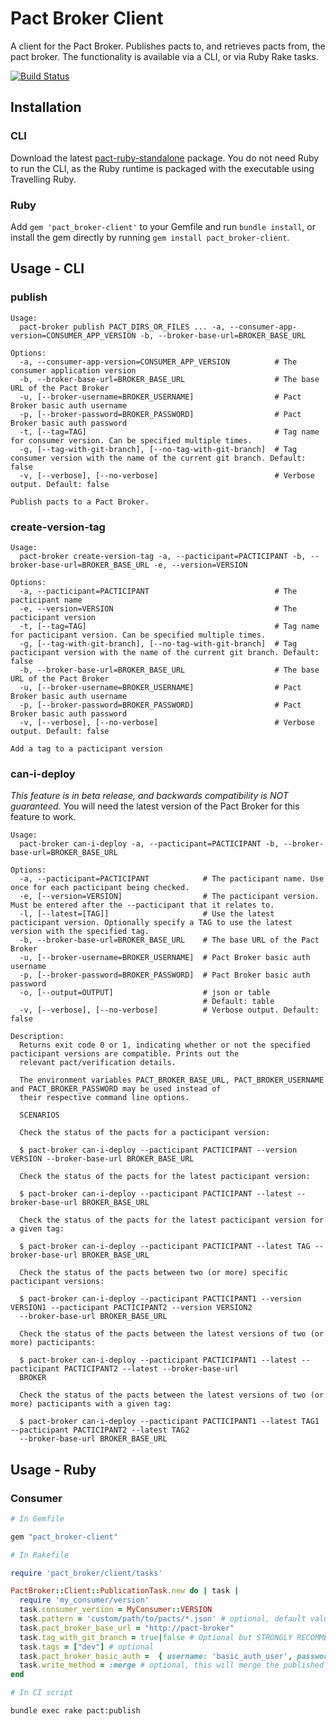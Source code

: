 # Pact Broker Client

A client for the Pact Broker. Publishes pacts to, and retrieves pacts from, the pact broker. The functionality is available via a CLI, or via Ruby Rake tasks.

[![Build Status](https://travis-ci.org/pact-foundation/pact_broker-client.svg?branch=master)](https://travis-ci.org/pact-foundation/pact_broker-client)

## Installation

### CLI

Download the latest [pact-ruby-standalone][pact-ruby-standalone] package. You do not need Ruby to run the CLI, as the Ruby runtime is packaged with the executable using Travelling Ruby.

### Ruby

Add `gem 'pact_broker-client'` to your Gemfile and run `bundle install`, or install the gem directly by running `gem install pact_broker-client`.

## Usage - CLI

### publish

```
Usage:
  pact-broker publish PACT_DIRS_OR_FILES ... -a, --consumer-app-version=CONSUMER_APP_VERSION -b, --broker-base-url=BROKER_BASE_URL

Options:
  -a, --consumer-app-version=CONSUMER_APP_VERSION          # The consumer application version
  -b, --broker-base-url=BROKER_BASE_URL                    # The base URL of the Pact Broker
  -u, [--broker-username=BROKER_USERNAME]                  # Pact Broker basic auth username
  -p, [--broker-password=BROKER_PASSWORD]                  # Pact Broker basic auth password
  -t, [--tag=TAG]                                          # Tag name for consumer version. Can be specified multiple times.
  -g, [--tag-with-git-branch], [--no-tag-with-git-branch]  # Tag consumer version with the name of the current git branch. Default: false
  -v, [--verbose], [--no-verbose]                          # Verbose output. Default: false

Publish pacts to a Pact Broker.
```

### create-version-tag

```
Usage:
  pact-broker create-version-tag -a, --pacticipant=PACTICIPANT -b, --broker-base-url=BROKER_BASE_URL -e, --version=VERSION

Options:
  -a, --pacticipant=PACTICIPANT                            # The pacticipant name
  -e, --version=VERSION                                    # The pacticipant version
  -t, [--tag=TAG]                                          # Tag name for pacticipant version. Can be specified multiple times.
  -g, [--tag-with-git-branch], [--no-tag-with-git-branch]  # Tag pacticipant version with the name of the current git branch. Default: false
  -b, --broker-base-url=BROKER_BASE_URL                    # The base URL of the Pact Broker
  -u, [--broker-username=BROKER_USERNAME]                  # Pact Broker basic auth username
  -p, [--broker-password=BROKER_PASSWORD]                  # Pact Broker basic auth password
  -v, [--verbose], [--no-verbose]                          # Verbose output. Default: false

Add a tag to a pacticipant version
```

### can-i-deploy

*This feature is in beta release, and backwards compatibility is NOT guaranteed.*
You will need the latest version of the Pact Broker for this feature to work.

```
Usage:
  pact-broker can-i-deploy -a, --pacticipant=PACTICIPANT -b, --broker-base-url=BROKER_BASE_URL

Options:
  -a, --pacticipant=PACTICIPANT            # The pacticipant name. Use once for each pacticipant being checked.
  -e, [--version=VERSION]                  # The pacticipant version. Must be entered after the --pacticipant that it relates to.
  -l, [--latest=[TAG]]                     # Use the latest pacticipant version. Optionally specify a TAG to use the latest version with the specified tag.
  -b, --broker-base-url=BROKER_BASE_URL    # The base URL of the Pact Broker
  -u, [--broker-username=BROKER_USERNAME]  # Pact Broker basic auth username
  -p, [--broker-password=BROKER_PASSWORD]  # Pact Broker basic auth password
  -o, [--output=OUTPUT]                    # json or table
                                           # Default: table
  -v, [--verbose], [--no-verbose]          # Verbose output. Default: false

Description:
  Returns exit code 0 or 1, indicating whether or not the specified pacticipant versions are compatible. Prints out the
  relevant pact/verification details.

  The environment variables PACT_BROKER_BASE_URL, PACT_BROKER_USERNAME and PACT_BROKER_PASSWORD may be used instead of
  their respective command line options.

  SCENARIOS

  Check the status of the pacts for a pacticipant version:

  $ pact-broker can-i-deploy --pacticipant PACTICIPANT --version VERSION --broker-base-url BROKER_BASE_URL

  Check the status of the pacts for the latest pacticipant version:

  $ pact-broker can-i-deploy --pacticipant PACTICIPANT --latest --broker-base-url BROKER_BASE_URL

  Check the status of the pacts for the latest pacticipant version for a given tag:

  $ pact-broker can-i-deploy --pacticipant PACTICIPANT --latest TAG --broker-base-url BROKER_BASE_URL

  Check the status of the pacts between two (or more) specific pacticipant versions:

  $ pact-broker can-i-deploy --pacticipant PACTICIPANT1 --version VERSION1 --pacticipant PACTICIPANT2 --version VERSION2
  --broker-base-url BROKER_BASE_URL

  Check the status of the pacts between the latest versions of two (or more) pacticipants:

  $ pact-broker can-i-deploy --pacticipant PACTICIPANT1 --latest --pacticipant PACTICIPANT2 --latest --broker-base-url
  BROKER

  Check the status of the pacts between the latest versions of two (or more) pacticipants with a given tag:

  $ pact-broker can-i-deploy --pacticipant PACTICIPANT1 --latest TAG1 --pacticipant PACTICIPANT2 --latest TAG2
  --broker-base-url BROKER_BASE_URL
```

## Usage - Ruby

### Consumer

```ruby
# In Gemfile

gem "pact_broker-client"
```

```ruby
# In Rakefile

require 'pact_broker/client/tasks'

PactBroker::Client::PublicationTask.new do | task |
  require 'my_consumer/version'
  task.consumer_version = MyConsumer::VERSION
  task.pattern = 'custom/path/to/pacts/*.json' # optional, default value is 'spec/pacts/*.json'
  task.pact_broker_base_url = "http://pact-broker"
  task.tag_with_git_branch = true|false # Optional but STRONGLY RECOMMENDED as it will greatly assist with your pact workflow. Result will be merged with other specified task.tags
  task.tags = ["dev"] # optional
  task.pact_broker_basic_auth =  { username: 'basic_auth_user', password: 'basic_auth_pass'} # optional
  task.write_method = :merge # optional, this will merge the published pact into an existing pact rather than overwriting it if one exists. Not recommended, as it makes a mulch of the workflow on the broker.
end
```

```bash
# In CI script

bundle exec rake pact:publish
```

[wiki-tags]: https://github.com/pact-foundation/pact_broker/wiki/Using-tags
[pact-ruby-standalone]: https://github.com/pact-foundation/pact-ruby-standalone/releases
